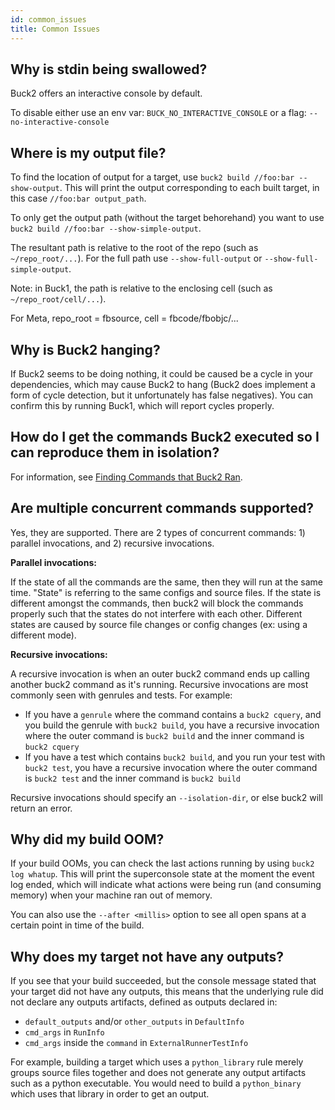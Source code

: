 ```yaml
---
id: common_issues
title: Common Issues
---
```


## Why is stdin being swallowed?

Buck2 offers an interactive console by default.

To disable either use an env var: `BUCK_NO_INTERACTIVE_CONSOLE` or a flag:
`--no-interactive-console`

## Where is my output file?

To find the location of output for a target, use
`buck2 build //foo:bar --show-output`. This will print the output corresponding
to each built target, in this case `//foo:bar output_path`.

To only get the output path (without the target behorehand) you want to use
`buck2 build //foo:bar --show-simple-output`.

The resultant path is relative to the root of the repo (such as
`~/repo_root/...`). For the full path use `--show-full-output` or
`--show-full-simple-output`.

Note: in Buck1, the path is relative to the enclosing cell (such as
`~/repo_root/cell/...`).

<FbInternalOnly>
For Meta, repo_root = fbsource, cell = fbcode/fbobjc/...
</FbInternalOnly>

## Why is Buck2 hanging?

If Buck2 seems to be doing nothing, it could be caused be a cycle in your
dependencies, which may cause Buck2 to hang (Buck2 does implement a form of
cycle detection, but it unfortunately has false negatives). You can confirm this
by running Buck1, which will report cycles properly.

## How do I get the commands Buck2 executed so I can reproduce them in isolation?

For information, see
[Finding Commands that Buck2 Ran](../../developers/what-ran.md).

## Are multiple concurrent commands supported?

Yes, they are supported. There are 2 types of concurrent commands: 1) parallel
invocations, and 2) recursive invocations.

**Parallel invocations:**

If the state of all the commands are the same, then they will run at the same
time. "State" is referring to the same configs and source files. If the state is
different amongst the commands, then buck2 will block the commands properly such
that the states do not interfere with each other. Different states are caused by
source file changes or config changes (ex: using a different mode).

**Recursive invocations:**

A recursive invocation is when an outer buck2 command ends up calling another
buck2 command as it's running. Recursive invocations are most commonly seen with
genrules and tests. For example:

- If you have a `genrule` where the command contains a `buck2 cquery`, and you
  build the genrule with `buck2 build`, you have a recursive invocation where
  the outer command is `buck2 build` and the inner command is `buck2 cquery`
- If you have a test which contains `buck2 build`, and you run your test with
  `buck2 test`, you have a recursive invocation where the outer command is
  `buck2 test` and the inner command is `buck2 build`

Recursive invocations should specify an `--isolation-dir`, or else buck2 will
return an error.

## Why did my build OOM?

If your build OOMs, you can check the last actions running by using
`buck2 log whatup`. This will print the superconsole state at the moment the
event log ended, which will indicate what actions were being run (and consuming
memory) when your machine ran out of memory.

You can also use the `--after <millis>` option to see all open spans at a
certain point in time of the build.

## Why does my target not have any outputs?

If you see that your build succeeded, but the console message stated that your
target did not have any outputs, this means that the underlying rule did not
declare any outputs artifacts, defined as outputs declared in:

- `default_outputs` and/or `other_outputs` in `DefaultInfo`
- `cmd_args` in `RunInfo`
- `cmd_args` inside the `command` in `ExternalRunnerTestInfo`

For example, building a target which uses a `python_library` rule merely
groups source files together and does not generate any output artifacts such as
a python executable. You would need to build a `python_binary` which uses that
library in order to get an output.
